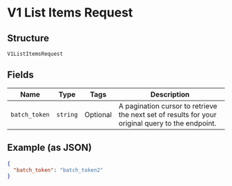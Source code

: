 
# V1 List Items Request

## Structure

`V1ListItemsRequest`

## Fields

| Name | Type | Tags | Description |
|  --- | --- | --- | --- |
| `batch_token` | `string` | Optional | A pagination cursor to retrieve the next set of results for your<br>original query to the endpoint. |

## Example (as JSON)

```json
{
  "batch_token": "batch_token2"
}
```

